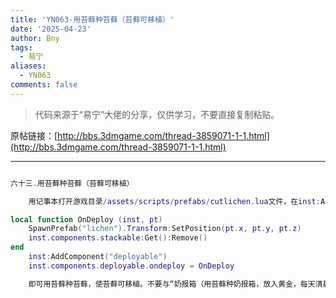 ```yaml
---
title: 'YN063-用苔藓种苔藓（苔藓可移植）'
date: '2025-04-23'
author: Bny
tags:
  - 易宁
aliases:
  - YN063
comments: false
---
```


> 代码来源于“易宁”大佬的分享，仅供学习，不要直接复制粘贴。

原帖链接：[http://bbs.3dmgame.com/thread-3859071-1-1.html](http://bbs.3dmgame.com/thread-3859071-1-1.html)

---

```lua  

六十三.用苔藓种苔藓（苔藓可移植）	用记事本打开游戏目录/assets/scripts/prefabs/cutlichen.lua文件，在inst:AddComponent("inspectable")的下一行插入以下内容：local function OnDeploy (inst, pt)	SpawnPrefab("lichen").Transform:SetPosition(pt.x, pt.y, pt.z)	inst.components.stackable:Get():Remove()end	inst:AddComponent("deployable")	inst.components.deployable.ondeploy = OnDeploy	即可用苔藓种苔藓，使苔藓可移植。不要与“奶报箱（用苔藓种奶报箱，放入黄金，每天清晨送来报纸和5瓶牛奶，读报纸可补脑）”一同修改

```  

